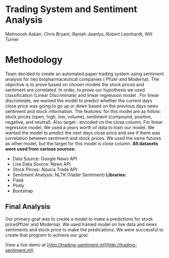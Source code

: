# Trading System and Sentiment Analysis
Mehnoosh Askari, Chris Bryant, Raniah Jeanlys, Robert Leonhardt, Will Turner
# Methodology
Team decided to create an automated paper trading system using sentiment analysis for two biopharmaceutical companies ( Pfizer and Moderna). The objective is to prove based on chosen models the stock prices and sentiment are correlated. In order, to prove our hypothesis we used  classification (Linear Discriminate) and linear regression model . For linear discriminate, we wanted the model to predict whether the current days close price was going to go up or down based on the previous days news sentiment and stock information. The features: for this model are as follow: stock prices (open, high, low, volume), sentiment (compound, positive, negative, and neutral). Also target : encoded on the close column. 
For linear regression model, We used a years worth of data to train our model. We wanted the model to predict the next days close price and see if there was correlation between sentiment and stock prices. We used the same futures as other model, but the target for this model is close column. 
**All datasets were used from various sources:**
- Data Source: Google News API
- Live Data Source: News API
- Stock Pirces: Alpaca Trade API
- Sentiment Analysis: NLTK (Vader Sentiment)
**Libraries:**
- Flask
- Plotly
- Bootstrap
## Final Analysis
Our primary goal was to create a model to make a predictions for stock price(Pfizer and Moderna). We used trained model on live data and news sentiments and stock price to make the predications. We were successful to create that program to achieve our goal. 

View a live demo at [http://trading-sentiment.ml](http://trading-sentiment.ml)